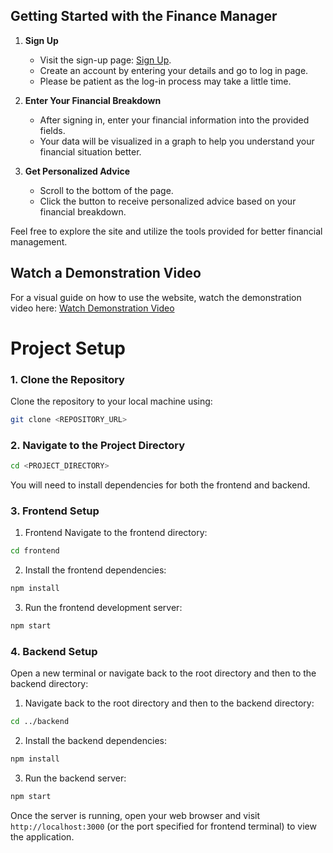 ## Getting Started with the Finance Manager

1. **Sign Up**

   - Visit the sign-up page: [Sign Up](https://finance-manager-zc.netlify.app/signup).
   - Create an account by entering your details and go to log in page.
   - Please be patient as the log-in process may take a little time.

2. **Enter Your Financial Breakdown**

   - After signing in, enter your financial information into the provided fields.
   - Your data will be visualized in a graph to help you understand your financial situation better.

3. **Get Personalized Advice**

   - Scroll to the bottom of the page.
   - Click the button to receive personalized advice based on your financial breakdown.

Feel free to explore the site and utilize the tools provided for better financial management.

## Watch a Demonstration Video

For a visual guide on how to use the website, watch the demonstration video here: [Watch Demonstration Video](https://drive.google.com/file/d/1p70Rcn0Udi5iJgQBTKnXy5XGAwHLgcOR/view?usp=sharing)


# Project Setup

### 1. Clone the Repository

Clone the repository to your local machine using:

```bash
git clone <REPOSITORY_URL>
```
### 2. Navigate to the Project Directory
```bash
cd <PROJECT_DIRECTORY>
```
You will need to install dependencies for both the frontend and backend.
### 3. Frontend Setup

1. Frontend
Navigate to the frontend directory:
```bash
cd frontend
```
2. Install the frontend dependencies:
```bash
npm install
```
3. Run the frontend development server:
```bash
npm start
```
### 4. Backend Setup
Open a new terminal or navigate back to the root directory and then to the backend directory:
1. Navigate back to the root directory and then to the backend directory:
```bash
cd ../backend
```
2. Install the backend dependencies:
```bash
npm install
```
3. Run the backend server:
```bash
npm start
```
Once the server is running, open your web browser and visit `http://localhost:3000` (or the port specified for frontend terminal) to view the application.
